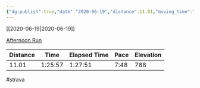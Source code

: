 ```yaml
---
{"dg-publish":true,"date":"2020-06-19","distance":11.01,"moving_time":"1:25:57","elapsed_time":"1:27:51","pace":"7:48","total_elevation_gain":788,"url":"https://www.strava.com/activities/3640318266","permalink":"/01-personal/strava/2020-06-19-afternoon-run/","dgPassFrontmatter":true}
---
```



[[2020-06-19\|2020-06-19]]

[Afternoon Run](https://www.strava.com/activities/3640318266)

| Distance | Time    | Elapsed Time | Pace | Elevation |
| -------- | ------- | ------------ | ---- | --------- |
| 11.01    | 1:25:57 | 1:27:51      | 7:48 | 788       |




#strava
